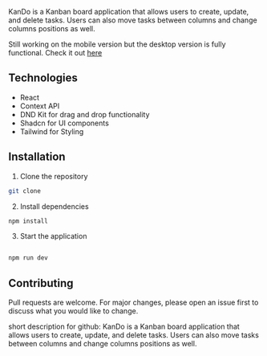 KanDo is a Kanban board application that allows users to create, update, and delete tasks. Users can also move tasks between columns and change columns positions as well.

Still working on the mobile version but the desktop version is fully functional. Check it out [here](https://kando.netlify.app/)

## Technologies

- React
- Context API
- DND Kit for drag and drop functionality
- Shadcn for UI components
- Tailwind for Styling

## Installation

1. Clone the repository

```bash
git clone
```

2. Install dependencies

```bash
npm install
```

3. Start the application

```bash

npm run dev
```

## Contributing

Pull requests are welcome.
For major changes, please open an issue first to discuss what you would like to change.


short description for github:
KanDo is a Kanban board application that allows users to create, update, and delete tasks. Users can also move tasks between columns and change columns positions as well.
```
